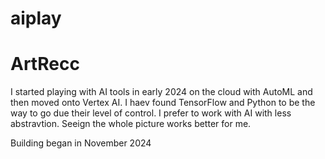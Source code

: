 # aiplay
# ArtRecc
I started playing with AI tools in early 2024 on the cloud with AutoML and then moved onto Vertex AI. I haev found TensorFlow and Python to be the way to go due their level of control. I prefer to work with AI with less abstravtion. Seeign the whole picture works better for me.

Building began in November 2024